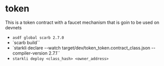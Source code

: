 # token

This is a token contract with a faucet mechanism that is goin to be used on devnets

- `asdf global scarb 2.7.0`
- `scarb build``
- `starkli declare --watch target/dev/token_token.contract_class.json --compiler-version 2.7.1``
- `starkli deploy <class_hash> <owner_address>`